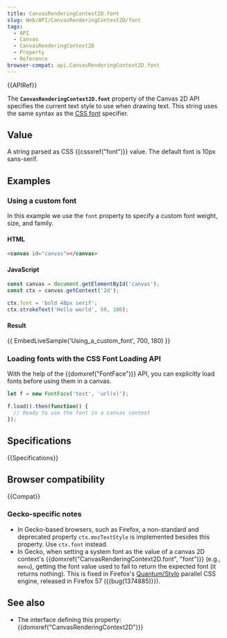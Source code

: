 ```yaml
---
title: CanvasRenderingContext2D.font
slug: Web/API/CanvasRenderingContext2D/font
tags:
  - API
  - Canvas
  - CanvasRenderingContext2D
  - Property
  - Reference
browser-compat: api.CanvasRenderingContext2D.font
---
```

{{APIRef}}

The
**`CanvasRenderingContext2D.font`**
property of the Canvas 2D API specifies the current text style to use when drawing text.
This string uses the same syntax as the [CSS font](/en-US/docs/Web/CSS/font)
specifier.

## Value

A string parsed as CSS {{cssxref("font")}} value. The default font is 10px sans-serif.

## Examples

### Using a custom font

In this example we use the `font` property to specify a custom font weight,
size, and family.

#### HTML

```html
<canvas id="canvas"></canvas>
```

#### JavaScript

```js
const canvas = document.getElementById('canvas');
const ctx = canvas.getContext('2d');

ctx.font = 'bold 48px serif';
ctx.strokeText('Hello world', 50, 100);
```

#### Result

{{ EmbedLiveSample('Using_a_custom_font', 700, 180) }}

### Loading fonts with the CSS Font Loading API

With the help of the {{domxref("FontFace")}} API, you can explicitly load fonts before
using them in a canvas.

```js
let f = new FontFace('test', 'url(x)');

f.load().then(function() {
  // Ready to use the font in a canvas context
});
```

## Specifications

{{Specifications}}

## Browser compatibility

{{Compat}}

### Gecko-specific notes

- In Gecko-based browsers, such as Firefox, a non-standard and deprecated property
  `ctx.mozTextStyle` is implemented besides this property. Use
  `ctx.font` instead.
- In Gecko, when setting a system font as the value of a canvas 2D context's
  {{domxref("CanvasRenderingContext2D.font", "font")}} (e.g., `menu`),
  getting the font value used to fail to return the expected font (it returns nothing).
  This is fixed in Firefox's [Quantum/Stylo](https://wiki.mozilla.org/Quantum/Stylo) parallel CSS engine,
  released in Firefox 57 ({{bug(1374885)}}).

## See also

- The interface defining this property: {{domxref("CanvasRenderingContext2D")}}
